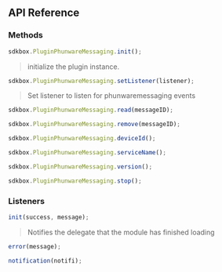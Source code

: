 ## API Reference

### Methods
```javascript
sdkbox.PluginPhunwareMessaging.init();
```
>  initialize the plugin instance.

```javascript
sdkbox.PluginPhunwareMessaging.setListener(listener);
```
> Set listener to listen for phunwaremessaging events

```javascript
sdkbox.PluginPhunwareMessaging.read(messageID);
```

```javascript
sdkbox.PluginPhunwareMessaging.remove(messageID);
```

```javascript
sdkbox.PluginPhunwareMessaging.deviceId();
```

```javascript
sdkbox.PluginPhunwareMessaging.serviceName();
```

```javascript
sdkbox.PluginPhunwareMessaging.version();
```

```javascript
sdkbox.PluginPhunwareMessaging.stop();
```


### Listeners
```javascript
init(success, message);
```
> Notifies the delegate that the module has finished loading

```javascript
error(message);
```

```javascript
notification(notifi);
```


